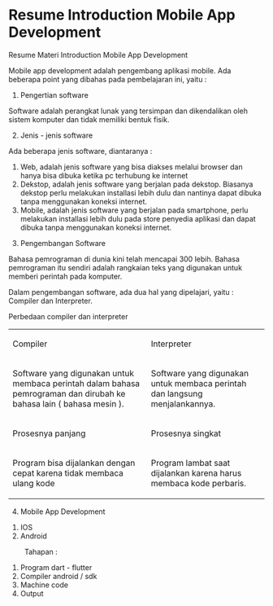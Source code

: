 # Resume Introduction Mobile App Development

<html><head><meta content="text/html; charset=UTF-8" http-equiv="content-type"></head><body class="c16 doc-content"><p class="c4"><span class="c18">Resume Materi Introduction Mobile App Development</span></p><p class="c9 c10"><span class="c2"></span></p><p class="c9"><span class="c2">Mobile app development adalah pengembang aplikasi mobile. Ada beberapa point yang dibahas pada pembelajaran ini, yaitu :</span></p><ol class="c12 lst-kix_qawbg0o49cuh-0 start" start="1"><li class="c0 c17 li-bullet-0"><span class="c2">Pengertian software</span></li></ol><p class="c0"><span class="c2">Software adalah perangkat lunak yang tersimpan dan dikendalikan oleh sistem komputer dan tidak memiliki bentuk fisik.</span></p><p class="c0 c10"><span class="c2"></span></p><ol class="c12 lst-kix_qawbg0o49cuh-0" start="2"><li class="c0 c17 li-bullet-0"><span class="c2">Jenis - jenis software</span></li></ol><p class="c0"><span class="c2">Ada beberapa jenis software, diantaranya :</span></p><ol class="c12 lst-kix_pchcvhuh5xdh-0 start" start="a"><li class="c5 li-bullet-0"><span class="c2">Web, adalah jenis software yang bisa diakses melalui browser dan hanya bisa dibuka ketika pc terhubung ke internet</span></li><li class="c5 li-bullet-0"><span class="c2">Dekstop, adalah jenis software yang berjalan pada dekstop. Biasanya dekstop perlu melakukan installasi lebih dulu dan nantinya dapat dibuka tanpa menggunakan koneksi internet.</span></li><li class="c5 li-bullet-0"><span class="c2">Mobile, adalah jenis software yang berjalan pada smartphone, perlu melakukan installasi lebih dulu pada store penyedia aplikasi dan dapat dibuka tanpa menggunakan koneksi internet.</span></li></ol><ol class="c12 lst-kix_qawbg0o49cuh-0" start="3"><li class="c0 c17 li-bullet-0"><span class="c2">Pengembangan Software</span></li></ol><p class="c0"><span class="c2">Bahasa pemrograman di dunia kini telah mencapai 300 lebih. Bahasa pemrograman itu sendiri adalah rangkaian teks yang digunakan untuk memberi perintah pada komputer.</span></p><p class="c0"><span class="c2">Dalam pengembangan software, ada dua hal yang dipelajari, yaitu : Compiler dan Interpreter.</span></p><p class="c4 c8"><span class="c2">Perbedaan compiler dan interpreter</span></p><p class="c0 c10"><span class="c2"></span></p><a id="t.ce54d55e1dc6f5edff0acd964264078cb237875d"></a><a id="t.0"></a><table class="c7"><tr class="c13"><td class="c11" colspan="1" rowspan="1"><p class="c6"><span class="c2">Compiler</span></p></td><td class="c11" colspan="1" rowspan="1"><p class="c6"><span class="c2">Interpreter</span></p></td></tr><tr class="c13"><td class="c11" colspan="1" rowspan="1"><p class="c6"><span class="c2">Software yang digunakan untuk membaca perintah dalam bahasa pemrograman dan dirubah ke bahasa lain ( bahasa mesin ).</span></p></td><td class="c11" colspan="1" rowspan="1"><p class="c6"><span class="c2">Software yang digunakan untuk membaca perintah dan langsung menjalankannya.</span></p></td></tr><tr class="c13"><td class="c11" colspan="1" rowspan="1"><p class="c6"><span class="c2">Prosesnya panjang</span></p></td><td class="c11" colspan="1" rowspan="1"><p class="c6"><span class="c2">Prosesnya singkat</span></p></td></tr><tr class="c13"><td class="c11" colspan="1" rowspan="1"><p class="c6"><span class="c2">Program bisa dijalankan dengan cepat karena tidak membaca ulang kode</span></p></td><td class="c11" colspan="1" rowspan="1"><p class="c6"><span class="c2">Program lambat saat dijalankan karena harus membaca kode perbaris.</span></p></td></tr></table><p class="c0 c10"><span class="c2"></span></p><ol class="c12 lst-kix_qawbg0o49cuh-0" start="4"><li class="c14 c8 c17 li-bullet-0"><span class="c2">Mobile App Development</span></li></ol><ol class="c12 lst-kix_wgida5s1wnb9-0 start" start="1"><li class="c1 li-bullet-0"><span class="c2">IOS</span></li><li class="c1 li-bullet-0"><span class="c2">Android</span></li></ol><p class="c14 c10 c15"><span class="c2"></span></p><p class="c14"><span class="c2">&nbsp;&nbsp;&nbsp;&nbsp;&nbsp;&nbsp;&nbsp;&nbsp;Tahapan :</span></p><ol class="c12 lst-kix_89ww3xtic1i3-0 start" start="1"><li class="c1 li-bullet-0"><span class="c2">Program dart - flutter</span></li><li class="c1 li-bullet-0"><span class="c2">Compiler android / sdk</span></li><li class="c1 li-bullet-0"><span class="c2">Machine code</span></li><li class="c1 li-bullet-0"><span class="c3">Output</span></li></ol></body></html>
